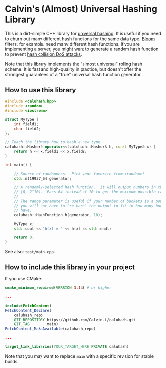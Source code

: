 # Calvin's (Almost) Universal Hashing Library

This is a dirt-simple C++ library for [universal hashing](https://en.wikipedia.org/wiki/Universal_hashing).
It is useful if you need to churn out many different hash functions for the
same data type.  [Bloom filters](https://en.wikipedia.org/wiki/Bloom_filter),
for example, need many different hash functions.  If you are implementing a
server, you might want to generate a random hash function to prevent [hash
collision DoS attacks](https://en.wikipedia.org/wiki/Collision_attack#Usage_in_DoS_attacks).

Note that this library implements the "almost universal" rolling hash scheme.
It is fast and high-quality in practice, but doesn't offer the strongest
guarantees of a "true" universal hash function generator.

## How to use this library

```c++
#include <caluhash.hpp>
#include <random>
#include <iostream>

struct MyType {
    int field1;
    char field2;
};

// Teach the library how to hash a new type.
caluhash::Hasher& operator<<(caluhash::Hasher& h, const MyType& x) {
    return h << x.field1 << x.field2;
}

int main() {

    // Source of randomness.  Pick your favorite from <random>!
    std::mt19937_64 generator;

    // A randomly-selected hash function.  It will output numbers in the range
    // [0, 2^10).  Pass 64 instead of 10 to get the maximum possible range.
    //
    // The range parameter is useful if your number of buckets is a power of 2;
    // you will not have to "re-hash" the output to fit in how many buckets you
    // have.
    caluhash::HashFunction h(generator, 10);

    MyType x;
    std::cout << "h(x) = " << h(x) << std::endl;

    return 0;
}
```

See also: `test/main.cpp`.

## How to include this library in your project

If you use CMake:

```cmake
cmake_minimum_required(VERSION 3.14) # or higher

...

include(FetchContent)
FetchContent_Declare(
    caluhash_repo
    GIT_REPOSITORY https://github.com/Calvin-L/caluhash.git
    GIT_TAG        main)
FetchContent_MakeAvailable(caluhash_repo)

...

target_link_libraries(YOUR_TARGET_HERE PRIVATE caluhash)
```

Note that you may want to replace `main` with a specific revision for stable
builds.
